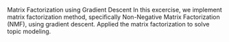 Matrix Factorization using Gradient Descent
In this excercise, we implement matrix factorization method, specifically Non-Negative Matrix Factorization (NMF), using gradient descent.
Applied the matrix factorization to solve topic modeling.

